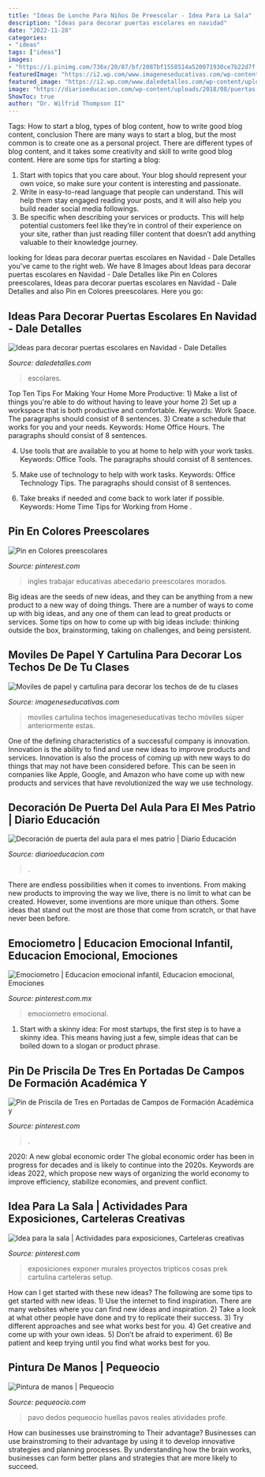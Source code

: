 ```yaml
---
title: "Ideas De Lonche Para Niños De Preescolar - Idea Para La Sala"
description: "Ideas para decorar puertas escolares en navidad"
date: "2022-11-28"
categories:
- "ideas"
tags: ["ideas"]
images:
- "https://i.pinimg.com/736x/20/87/bf/2087bf1558514a520071930ce7b22d7f.jpg"
featuredImage: "https://i2.wp.com/www.imageneseducativas.com/wp-content/uploads/2015/03/Moviles-de-papel-y-cartulina-15-300x400.jpg?resize=300%2C400"
featured_image: "https://i2.wp.com/www.daledetalles.com/wp-content/uploads/2017/10/Ideas-para-decorar-puertas-escolares-en-Navidad12.jpg?resize=550%2C825"
image: "https://diarioeducacion.com/wp-content/uploads/2018/08/puertas-independencia-2.jpg"
ShowToc: true
author: "Dr. Wilfrid Thompson II"
---
```



Tags: How to start a blog, types of blog content, how to write good blog content, conclusion
There are many ways to start a blog, but the most common is to create one as a personal project. There are different types of blog content, and it takes some creativity and skill to write good blog content. Here are some tips for starting a blog:
1. Start with topics that you care about. Your blog should represent your own voice, so make sure your content is interesting and passionate.
2. Write in easy-to-read language that people can understand. This will help them stay engaged reading your posts, and it will also help you build reader social media followings.
3. Be specific when describing your services or products. This will help potential customers feel like they’re in control of their experience on your site, rather than just reading filler content that doesn’t add anything valuable to their knowledge journey. 

	

		
looking for Ideas para decorar puertas escolares en Navidad - Dale Detalles you've came to the right web. We have 8 Images about Ideas para decorar puertas escolares en Navidad - Dale Detalles like Pin en Colores preescolares, Ideas para decorar puertas escolares en Navidad - Dale Detalles and also Pin en Colores preescolares. Here you go:
		
    
## Ideas Para Decorar Puertas Escolares En Navidad - Dale Detalles

<img loading=lazy src="https://i2.wp.com/www.daledetalles.com/wp-content/uploads/2017/10/Ideas-para-decorar-puertas-escolares-en-Navidad12.jpg?resize=550%2C825" onerror="this.onerror=null;this.src='https://tse3.mm.bing.net/th?id=OIP.xTGNboSAyRn06dlCLkQLWwHaLH&amp;pid=15.1';" alt="Ideas para decorar puertas escolares en Navidad - Dale Detalles">

_Source: daledetalles.com_

>escolares. 

	

Top Ten Tips For Making Your Home More Productive: 1) Make a list of things you're able to do without having to leave your home
2) Set up a workspace that is both productive and comfortable. Keywords: Work Space. The paragraphs should consist of 8 sentences.
3) Create a schedule that works for you and your needs. Keywords: Home Office Hours. The paragraphs should consist of 8 sentences.

4) Use tools that are available to you at home to help with your work tasks. Keywords: Office Tools. The paragraphs should consist of 8 sentences.

5) Make use of technology to help with work tasks. Keywords: Office Technology Tips. The paragraphs should consist of 8 sentences.

6) Take breaks if needed and come back to work later if possible. Keywords: Home Time Tips for Working from Home .

    
## Pin En Colores Preescolares

<img loading=lazy src="https://i.pinimg.com/736x/1c/42/71/1c427167a1e7da1c48481d66aef1c242.jpg" onerror="this.onerror=null;this.src='https://tse2.mm.bing.net/th?id=OIP.G0pr1bFS1pEZriGzKLHKXAHaJ4&amp;pid=15.1';" alt="Pin en Colores preescolares">

_Source: pinterest.com_

>ingles trabajar educativas abecedario preescolares morados. 

	

Big ideas are the seeds of new ideas, and they can be anything from a new product to a new way of doing things. There are a number of ways to come up with big ideas, and any one of them can lead to great products or services. Some tips on how to come up with big ideas include: thinking outside the box, brainstorming, taking on challenges, and being persistent.

    
## Moviles De Papel Y Cartulina Para Decorar Los Techos De De Tu Clases

<img loading=lazy src="https://i2.wp.com/www.imageneseducativas.com/wp-content/uploads/2015/03/Moviles-de-papel-y-cartulina-15-300x400.jpg?resize=300%2C400" onerror="this.onerror=null;this.src='https://tse3.mm.bing.net/th?id=OIP.Yk5LFOx8mFl3l1yIabYj9gAAAA&amp;pid=15.1';" alt="Moviles de papel y cartulina para decorar los techos de de tu clases">

_Source: imageneseducativas.com_

>moviles cartulina techos imageneseducativas techo móviles súper anteriormente estas. 

	

One of the defining characteristics of a successful company is innovation. Innovation is the ability to find and use new ideas to improve products and services. Innovation is also the process of coming up with new ways to do things that may not have been considered before. This can be seen in companies like Apple, Google, and Amazon who have come up with new products and services that have revolutionized the way we use technology.

    
## Decoración De Puerta Del Aula Para El Mes Patrio | Diario Educación

<img loading=lazy src="https://diarioeducacion.com/wp-content/uploads/2018/08/puertas-independencia-2.jpg" onerror="this.onerror=null;this.src='https://tse1.mm.bing.net/th?id=OIP.iLieK3PYLsTLF9UngNv4kgHaNK&amp;pid=15.1';" alt="Decoración de puerta del aula para el mes patrio | Diario Educación">

_Source: diarioeducacion.com_

>. 

	

There are endless possibilities when it comes to inventions. From making new products to improving the way we live, there is no limit to what can be created. However, some inventions are more unique than others. Some ideas that stand out the most are those that come from scratch, or that have never been before.

    
## Emociometro | Educacion Emocional Infantil, Educacion Emocional, Emociones

<img loading=lazy src="https://i.pinimg.com/736x/f2/af/ea/f2afea5b3b992aeda62ccb8b50290fb8.jpg" onerror="this.onerror=null;this.src='https://tse2.mm.bing.net/th?id=OIP.-nEn-C9KlAv9uEhNzzoDiQHaJ3&amp;pid=15.1';" alt="Emociometro | Educacion emocional infantil, Educacion emocional, Emociones">

_Source: pinterest.com.mx_

>emociometro emocional. 

	

1. Start with a skinny idea: For most startups, the first step is to have a skinny idea. This means having just a few, simple ideas that can be boiled down to a slogan or product phrase.

    
## Pin De Priscila De Tres En Portadas De Campos De Formación Académica Y

<img loading=lazy src="https://i.pinimg.com/736x/6c/14/5d/6c145d6fb1b96bfe99af7b4568917b1e.jpg" onerror="this.onerror=null;this.src='https://tse1.mm.bing.net/th?id=OIP.3_s1z2F6Z4uImOHUbHReOwHaJ4&amp;pid=15.1';" alt="Pin de Priscila de Tres en Portadas de Campos de Formación Académica y">

_Source: pinterest.com_

>. 

	

2020: A new global economic order
The global economic order has been in progress for decades and is likely to continue into the 2020s. Keywords are ideas 2022, which propose new ways of organizing the world economy to improve efficiency, stabilize economies, and prevent conflict.

    
## Idea Para La Sala | Actividades Para Exposiciones, Carteleras Creativas

<img loading=lazy src="https://i.pinimg.com/736x/20/87/bf/2087bf1558514a520071930ce7b22d7f.jpg" onerror="this.onerror=null;this.src='https://tse4.mm.bing.net/th?id=OIP.V0l2_zx7CRt3mdka588_ngHaNP&amp;pid=15.1';" alt="Idea para la sala | Actividades para exposiciones, Carteleras creativas">

_Source: pinterest.com_

>exposiciones exponer murales proyectos tripticos cosas prek cartulina carteleras setup. 

	

How can I get started with these new ideas?
The following are some tips to get started with new ideas. 1) Use the internet to find inspiration. There are many websites where you can find new ideas and inspiration. 2) Take a look at what other people have done and try to replicate their success. 3) Try different approaches and see what works best for you. 4) Get creative and come up with your own ideas. 5) Don’t be afraid to experiment. 6) Be patient and keep trying until you find what works best for you.

    
## Pintura De Manos | Pequeocio

<img loading=lazy src="https://www.pequeocio.com/wp-content/uploads/2011/07/pintura-manos-pavo-real-e1311611497955.jpg" onerror="this.onerror=null;this.src='https://tse4.mm.bing.net/th?id=OIP.A5YH1citmN-62ahJTD8kwwHaKF&amp;pid=15.1';" alt="Pintura de manos | Pequeocio">

_Source: pequeocio.com_

>pavo dedos pequeocio huellas pavos reales atividades profe. 

	

How can businesses use brainstroming to Their advantage?
Businesses can use brainstroming to their advantage by using it to develop innovative strategies and planning processes. By understanding how the brain works, businesses can form better plans and strategies that are more likely to succeed.

